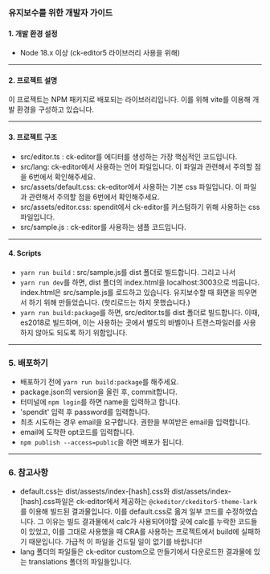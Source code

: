 ### 유지보수를 위한 개발자 가이드

#### 1. 개발 환경 설정
- Node 18.x 이상 (ck-editor5 라이브러리 사용을 위해)
  
---


#### 2. 프로젝트 설명
이 프로젝트는 NPM 패키지로 배포되는 라이브러리입니다. 이를 위해 vite를 이용해 개발 환경을 구성하고 있습니다.

---


#### 3. 프로젝트 구조
- src/editor.ts : ck-editor를 에디터를 생성하는 가장 핵심적인 코드입니다.
- src/lang: ck-editor에서 사용하는 언어 파일입니다. 이 파일과 관련해서 주의할 점을 6번에서 확인해주세요.
- src/assets/default.css: ck-editor에서 사용하는 기본 css 파일입니다. 이 파일과 관련해서 주의할 점을 6번에서 확인해주세요.
- src/assets/editor.css: spendit에서 ck-editor를 커스텀하기 위해 사용하는 css 파일입니다. 
- src/sample.js : ck-editor를 사용하는 샘플 코드입니다.

---

#### 4. Scripts
- ```yarn run build``` : src/sample.js를 dist 폴더로 빌드합니다. 그리고 나서
- ```yarn run dev```를 하면, dist 폴더의 index.html을 localhost:3003으로 띄웁니다. index.html은 src/sample.js를 로드하고 있습니다.
유지보수할 때 화면을 띄우면서 하기 위해 만들었습니다. (핫리로드는 하지 못했습니다.)
- ```yarn run build:package```를 하면, src/editor.ts를 dist 폴더로 빌드합니다.
이때, es2018로 빌드하며, 이는 사용하는 곳에서 별도의 바벨이나 트랜스파일러를 사용하지 않아도 되도록 하기 위함입니다.

---

### 5. 배포하기
- 배포하기 전에 ```yarn run build:package```를 해주세요.
- package.json의 version을 올린 후, commit합니다.
- 터미널에 ```npm login```를 하면 name을 입력하고 합니다.
- 'spendit' 입력 후 password를 입력합니다.
- 최초 시도하는 경우 email을 요구합니다. 권한을 부여받은 email을 입력합니다.
- email에 도착한 opt코드를 입력합니다.
- ```npm publish --access=public```을 하면 배포가 됩니다.

---

### 6. 참고사항
- default.css는 dist/assests/index-[hash].css와 dist/assets/index-[hash].css파일은 ck-editor에서 제공하는 ```@ckeditor/ckeditor5-theme-lark```를 이용해 빌드된 결과물입니다. 이를 default.css로 옮겨 일부 코드를 수정하였습니다.
그 이유는 빌드 결과물에서 calc가 사용되어야할 곳에 calc를 누락한 코드들이 있었고, 이를 그대로 사용했을 때 CRA를 사용하는 프로젝트에서 build에 실패하기 때문입니다. 가급적 이 파일을 건드릴 일이 없기를 바랍니다!
- lang 폴더의 파일들은 ck-editor custom으로 만들기에서 다운로드한 결과물에 있는 translations 폴더의 파일들입니다.
